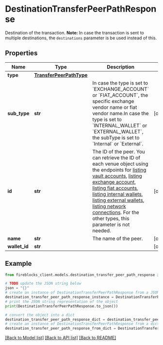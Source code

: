 # DestinationTransferPeerPathResponse

Destination of the transaction.  **Note:** In case the transaction is sent to multiple destinations, the `destinations` parameter is be used instead of this.

## Properties

Name | Type | Description | Notes
------------ | ------------- | ------------- | -------------
**type** | [**TransferPeerPathType**](TransferPeerPathType.md) |  | 
**sub_type** | **str** | In case the type is set to &#x60;EXCHANGE_ACCOUNT&#x60; or &#x60;FIAT_ACCOUNT&#x60;, the specific exchange vendor name or fiat vendor name.In case the type is set to &#x60;INTERNAL_WALLET&#x60; or &#x60;EXTERNAL_WALLET&#x60;, the subType is set to &#x60;Internal&#x60; or &#x60;External&#x60;. | [optional] 
**id** | **str** | The ID of the peer. You can retrieve the ID of each venue object using the endpoints for [listing vault accounts](https://developers.fireblocks.com/reference/get_vault-accounts-paged), [listing exchange account](https://developers.fireblocks.com/reference/get_exchange-accounts), [listing fiat accounts](https://developers.fireblocks.com/reference/get_fiat-accounts), [listing internal wallets](https://developers.fireblocks.com/reference/get_internal-wallets), [listing external wallets](https://developers.fireblocks.com/reference/get_external-wallets), [listing network connections](https://developers.fireblocks.com/reference/get_network-connections). For the other types, this parameter is not needed. | [optional] 
**name** | **str** | The name of the peer. | [optional] 
**wallet_id** | **str** |  | [optional] 

## Example

```python
from fireblocks_client.models.destination_transfer_peer_path_response import DestinationTransferPeerPathResponse

# TODO update the JSON string below
json = "{}"
# create an instance of DestinationTransferPeerPathResponse from a JSON string
destination_transfer_peer_path_response_instance = DestinationTransferPeerPathResponse.from_json(json)
# print the JSON string representation of the object
print(DestinationTransferPeerPathResponse.to_json())

# convert the object into a dict
destination_transfer_peer_path_response_dict = destination_transfer_peer_path_response_instance.to_dict()
# create an instance of DestinationTransferPeerPathResponse from a dict
destination_transfer_peer_path_response_from_dict = DestinationTransferPeerPathResponse.from_dict(destination_transfer_peer_path_response_dict)
```
[[Back to Model list]](../README.md#documentation-for-models) [[Back to API list]](../README.md#documentation-for-api-endpoints) [[Back to README]](../README.md)


